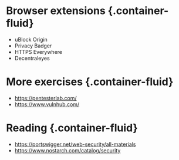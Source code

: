 # Browser extensions {.container-fluid}
- uBlock Origin
- Privacy Badger
- HTTPS Everywhere
- Decentraleyes

# More exercises {.container-fluid}
- https://pentesterlab.com/
- https://www.vulnhub.com/

# Reading {.container-fluid}
- https://portswigger.net/web-security/all-materials
- https://www.nostarch.com/catalog/security

